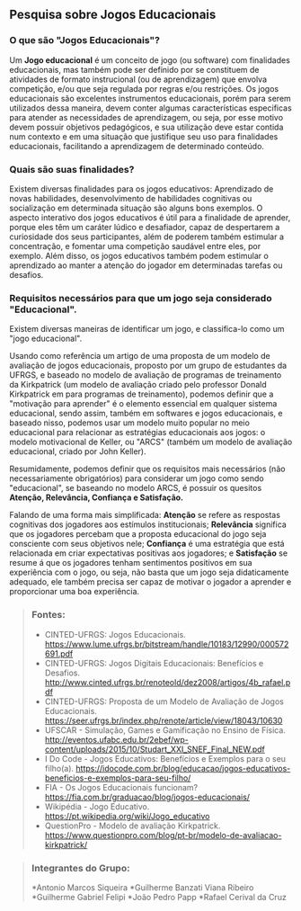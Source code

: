 ## Pesquisa sobre Jogos Educacionais

### O que são "Jogos Educacionais"?

Um **Jogo educacional** é um conceito de jogo (ou software) com finalidades educacionais, mas também pode ser definido por se constituem de atividades de formato instrucional (ou de aprendizagem) que envolva competição, e/ou que seja regulada por regras e/ou restrições. Os jogos educacionais são excelentes instrumentos educacionais, porém para serem utilizados dessa maneira, devem conter algumas características especificas para atender as necessidades de aprendizagem, ou seja, por esse motivo devem possuir objetivos pedagógicos, e sua utilização deve estar contida num contexto e em uma situação que justifique seu uso para finalidades educacionais, facilitando a aprendizagem de determinado conteúdo.

### Quais são suas finalidades?

Existem diversas finalidades para os jogos educativos: Aprendizado de novas habilidades, desenvolvimento de habilidades cognitivas ou socialização em determinada situação são alguns bons exemplos.
O aspecto interativo dos jogos educativos é útil para a finalidade de aprender, porque eles têm um caráter lúdico e desafiador, capaz de despertarem a curiosidade dos seus participantes, além de poderem também estimular a concentração, e fomentar uma competição saudável entre eles, por exemplo. Além disso, os jogos educativos também podem estimular o aprendizado ao manter a atenção do jogador em determinadas tarefas ou desafios.

### Requisitos necessários para que um jogo seja considerado "Educacional".

Existem diversas maneiras de identificar um jogo, e classifica-lo como um "jogo educacional".

Usando como referência um artigo de uma proposta de um modelo de avaliação de jogos educacionais, proposto por um grupo de estudantes da UFRGS, e baseado no modelo de avaliação de programas de treinamento da Kirkpatrick (um modelo de avaliação criado pelo professor Donald Kirkpatrick em para programas de treinamento), podemos definir que a "motivação para aprender" é o elemento essencial em qualquer sistema educacional, sendo assim, também em softwares e jogos educacionais, e baseado nisso, podemos usar um modelo muito popular no meio educacional para relacionar as estratégias educacionais aos jogos: o modelo motivacional de Keller, ou "ARCS" (também um modelo de avaliação educacional, criado por John Keller).

Resumidamente, podemos definir que os requisitos mais necessários (não necessariamente obrigatórios) para considerar um jogo como sendo "educacional", se baseando no modelo ARCS, é possuir os quesitos **Atenção, Relevância, Confiança e Satisfação.**

Falando de uma forma mais simplificada: **Atenção** se refere as respostas cognitivas dos jogadores aos estímulos institucionais; **Relevância** significa que os jogadores percebam que a proposta educacional do jogo seja consciente com seus objetivos nele; **Confiança** é uma estratégia que está relacionada em criar expectativas positivas aos jogadores; e **Satisfação** se resume á que os jogadores tenham sentimentos positivos em sua experiência com o jogo, ou seja, não basta que um jogo seja didaticamente adequado, ele também precisa ser capaz de motivar o jogador a aprender e proporcionar uma boa experiência.



>### Fontes:
>* CINTED-UFRGS: Jogos Educacionais.
>https://www.lume.ufrgs.br/bitstream/handle/10183/12990/000572691.pdf
>* CINTED-UFRGS: Jogos Digitais Educacionais: Benefícios e Desafios.
>http://www.cinted.ufrgs.br/renoteold/dez2008/artigos/4b_rafael.pdf
>* CINTED-UFRGS: Proposta de um Modelo de Avaliação de Jogos Educacionais.
>https://seer.ufrgs.br/index.php/renote/article/view/18043/10630
>* UFSCAR - Simulação, Games e Gamificação no Ensino de Física.
>http://eventos.ufabc.edu.br/2ebef/wp-content/uploads/2015/10/Studart_XXI_SNEF_Final_NEW.pdf
>* I Do Code - Jogos Educativos: Benefícios e Exemplos para o seu filho(a).
>https://idocode.com.br/blog/educacao/jogos-educativos-beneficios-e-exemplos-para-seu-filho/
>* FIA - Os Jogos Educacionais funcionam?
>https://fia.com.br/graduacao/blog/jogos-educacionais/
>* Wikipédia - Jogo Educativo.
>https://pt.wikipedia.org/wiki/Jogo_educativo
>* QuestionPro - Modelo de avaliação Kirkpatrick.
>https://www.questionpro.com/blog/pt-br/modelo-de-avaliacao-kirkpatrick/



>### Integrantes do Grupo:
>
>*Antonio Marcos Siqueira
>*Guilherme Banzati Viana Ribeiro
>*Guilherme Gabriel Felipi
>*João Pedro Papp
>*Rafael Cerival da Cruz